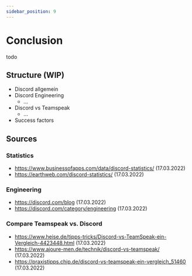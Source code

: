 ```yaml
---
sidebar_position: 9
---
```


# Conclusion

todo

## Structure (WIP)

- Discord allgemein
- Discord Engineering
  - ...
- Discord vs Teamspeak
  - ...
- Success factors

## Sources

### Statistics
- https://www.businessofapps.com/data/discord-statistics/ (17.03.2022)
- https://earthweb.com/discord-statistics/ (17.03.2022)

### Engineering
- https://discord.com/blog (17.03.2022)
- https://discord.com/category/engineering (17.03.2022)

### Compare Teamspeak vs. Discord
- https://www.heise.de/tipps-tricks/Discord-vs-TeamSpeak-ein-Vergleich-4423448.html (17.03.2022)
- https://www.ajoure-men.de/technik/discord-vs-teamspeak/ (17.03.2022)
- https://praxistipps.chip.de/discord-vs-teamspeak-ein-vergleich_51460 (17.03.2022)
